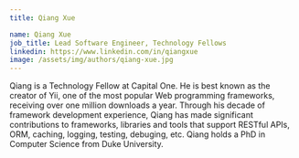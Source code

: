 ```yaml
---
title: Qiang Xue

name: Qiang Xue
job_title: Lead Software Engineer, Technology Fellows
linkedin: https://www.linkedin.com/in/qiangxue
image: /assets/img/authors/qiang-xue.jpg
---
```

Qiang is a Technology Fellow at Capital One. He is best known as the creator of Yii, one of the most popular Web programming frameworks, receiving over one million downloads a year. Through his decade of framework development experience, Qiang has made significant contributions to frameworks, libraries and tools that support RESTful APIs, ORM, caching, logging, testing, debuging, etc. Qiang holds a PhD in Computer Science from Duke University.
